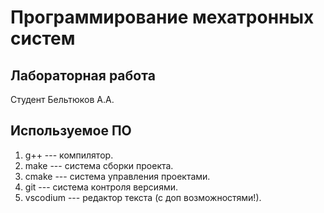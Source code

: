 # Программирование мехатронных систем

## Лабораторная работа
 Студент Бельтюков А.А.
## Используемое ПО
1. g++ --- компилятор.
2. make --- система сборки проекта.
3. cmake --- система управления проектами.
4. git --- система контроля версиями.
5. vscodium --- редактор текста (с доп возможностями!).
